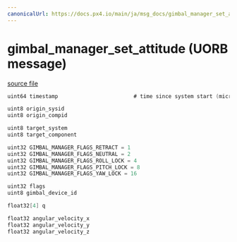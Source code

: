 ```yaml
---
canonicalUrl: https://docs.px4.io/main/ja/msg_docs/gimbal_manager_set_attitude
---
```


# gimbal_manager_set_attitude (UORB message)



[source file](https://github.com/PX4/PX4-Autopilot/blob/release/1.13/msg/gimbal_manager_set_attitude.msg)

```c
uint64 timestamp                        # time since system start (microseconds)

uint8 origin_sysid
uint8 origin_compid

uint8 target_system
uint8 target_component

uint32 GIMBAL_MANAGER_FLAGS_RETRACT = 1
uint32 GIMBAL_MANAGER_FLAGS_NEUTRAL = 2
uint32 GIMBAL_MANAGER_FLAGS_ROLL_LOCK = 4
uint32 GIMBAL_MANAGER_FLAGS_PITCH_LOCK = 8
uint32 GIMBAL_MANAGER_FLAGS_YAW_LOCK = 16

uint32 flags
uint8 gimbal_device_id

float32[4] q

float32 angular_velocity_x
float32 angular_velocity_y
float32 angular_velocity_z

```
